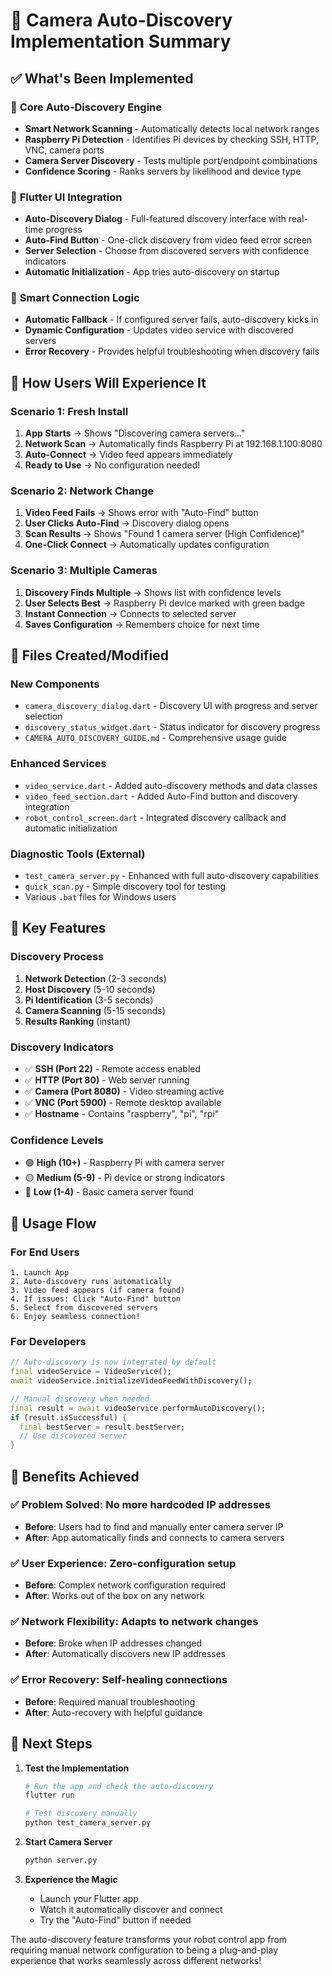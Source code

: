 # 🎥 Camera Auto-Discovery Implementation Summary

## ✅ What's Been Implemented

### 🔧 **Core Auto-Discovery Engine**

- **Smart Network Scanning** - Automatically detects local network ranges
- **Raspberry Pi Detection** - Identifies Pi devices by checking SSH, HTTP, VNC, camera ports
- **Camera Server Discovery** - Tests multiple port/endpoint combinations
- **Confidence Scoring** - Ranks servers by likelihood and device type

### 📱 **Flutter UI Integration**

- **Auto-Discovery Dialog** - Full-featured discovery interface with real-time progress
- **Auto-Find Button** - One-click discovery from video feed error screen
- **Server Selection** - Choose from discovered servers with confidence indicators
- **Automatic Initialization** - App tries auto-discovery on startup

### 🎯 **Smart Connection Logic**

- **Automatic Fallback** - If configured server fails, auto-discovery kicks in
- **Dynamic Configuration** - Updates video service with discovered servers
- **Error Recovery** - Provides helpful troubleshooting when discovery fails

## 🚀 **How Users Will Experience It**

### Scenario 1: Fresh Install

1. **App Starts** → Shows "Discovering camera servers..."
2. **Network Scan** → Automatically finds Raspberry Pi at 192.168.1.100:8080
3. **Auto-Connect** → Video feed appears immediately
4. **Ready to Use** → No configuration needed!

### Scenario 2: Network Change

1. **Video Feed Fails** → Shows error with "Auto-Find" button
2. **User Clicks Auto-Find** → Discovery dialog opens
3. **Scan Results** → Shows "Found 1 camera server (High Confidence)"
4. **One-Click Connect** → Automatically updates configuration

### Scenario 3: Multiple Cameras

1. **Discovery Finds Multiple** → Shows list with confidence levels
2. **User Selects Best** → Raspberry Pi device marked with green badge
3. **Instant Connection** → Connects to selected server
4. **Saves Configuration** → Remembers choice for next time

## 📁 **Files Created/Modified**

### New Components

- `camera_discovery_dialog.dart` - Discovery UI with progress and server selection
- `discovery_status_widget.dart` - Status indicator for discovery progress
- `CAMERA_AUTO_DISCOVERY_GUIDE.md` - Comprehensive usage guide

### Enhanced Services

- `video_service.dart` - Added auto-discovery methods and data classes
- `video_feed_section.dart` - Added Auto-Find button and discovery integration
- `robot_control_screen.dart` - Integrated discovery callback and automatic initialization

### Diagnostic Tools (External)

- `test_camera_server.py` - Enhanced with full auto-discovery capabilities
- `quick_scan.py` - Simple discovery tool for testing
- Various `.bat` files for Windows users

## 🎯 **Key Features**

### Discovery Process

1. **Network Detection** (2-3 seconds)
2. **Host Discovery** (5-10 seconds)
3. **Pi Identification** (3-5 seconds)
4. **Camera Scanning** (5-15 seconds)
5. **Results Ranking** (instant)

### Discovery Indicators

- ✅ **SSH (Port 22)** - Remote access enabled
- ✅ **HTTP (Port 80)** - Web server running
- ✅ **Camera (Port 8080)** - Video streaming active
- ✅ **VNC (Port 5900)** - Remote desktop available
- ✅ **Hostname** - Contains "raspberry", "pi", "rpi"

### Confidence Levels

- 🟢 **High (10+)** - Raspberry Pi with camera server
- 🟡 **Medium (5-9)** - Pi device or strong indicators
- 🔴 **Low (1-4)** - Basic camera server found

## 🔄 **Usage Flow**

### For End Users

```
1. Launch App
2. Auto-discovery runs automatically
3. Video feed appears (if camera found)
4. If issues: Click "Auto-Find" button
5. Select from discovered servers
6. Enjoy seamless connection!
```

### For Developers

```dart
// Auto-discovery is now integrated by default
final videoService = VideoService();
await videoService.initializeVideoFeedWithDiscovery();

// Manual discovery when needed
final result = await videoService.performAutoDiscovery();
if (result.isSuccessful) {
  final bestServer = result.bestServer;
  // Use discovered server
}
```

## 🎉 **Benefits Achieved**

### ✅ **Problem Solved**: No more hardcoded IP addresses

- **Before**: Users had to find and manually enter camera server IP
- **After**: App automatically finds and connects to camera servers

### ✅ **User Experience**: Zero-configuration setup

- **Before**: Complex network configuration required
- **After**: Works out of the box on any network

### ✅ **Network Flexibility**: Adapts to network changes

- **Before**: Broke when IP addresses changed
- **After**: Automatically discovers new IP addresses

### ✅ **Error Recovery**: Self-healing connections

- **Before**: Required manual troubleshooting
- **After**: Auto-recovery with helpful guidance

## 🚀 **Next Steps**

1. **Test the Implementation**

   ```bash
   # Run the app and check the auto-discovery
   flutter run
   
   # Test discovery manually
   python test_camera_server.py
   ```

2. **Start Camera Server**

   ```bash
   python server.py
   ```

3. **Experience the Magic**
   - Launch your Flutter app
   - Watch it automatically discover and connect
   - Try the "Auto-Find" button if needed

The auto-discovery feature transforms your robot control app from requiring manual network configuration to being a plug-and-play experience that works seamlessly across different networks!
